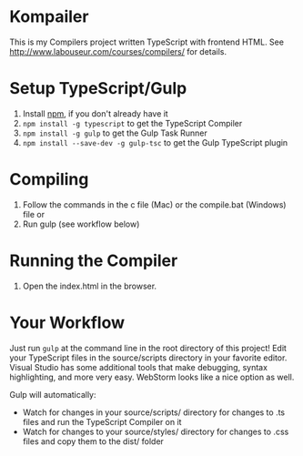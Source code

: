 Kompailer
=====================

This is my Compilers project written TypeScript with frontend HTML.
See http://www.labouseur.com/courses/compilers/ for details.

Setup TypeScript/Gulp
=====================

1. Install [npm](https://www.npmjs.org/), if you don't already have it
1. `npm install -g typescript` to get the TypeScript Compiler
1. `npm install -g gulp` to get the Gulp Task Runner
1. `npm install --save-dev -g gulp-tsc` to get the Gulp TypeScript plugin

Compiling
=====================

1. Follow the commands in the c file (Mac) or the compile.bat (Windows) file
or
1. Run gulp (see workflow below)

Running the Compiler
=====================

1. Open the index.html in the browser.

Your Workflow
=============

Just run `gulp` at the command line in the root directory of this project! Edit your TypeScript files in the source/scripts directory in your favorite editor. Visual Studio has some additional tools that make debugging, syntax highlighting, and more very easy. WebStorm looks like a nice option as well.

Gulp will automatically:

* Watch for changes in your source/scripts/ directory for changes to .ts files and run the TypeScript Compiler on it
* Watch for changes to your source/styles/ directory for changes to .css files and copy them to the dist/ folder
